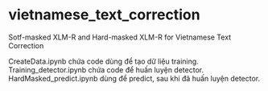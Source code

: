 # vietnamese_text_correction
Sotf-masked XLM-R and Hard-masked XLM-R for Vietnamese Text Correction

CreateData.ipynb chứa code dùng để tạo dữ liệu training.
Training_detector.ipynb chứa code để huấn luyện detector.
HardMasked_predict.ipynb dùng để predict, sau khi đã huấn luyện detector.
